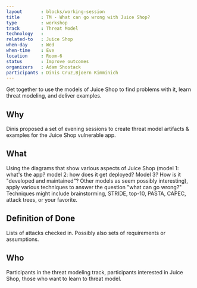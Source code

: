 ```yaml
---
layout       : blocks/working-session
title        : TM - What can go wrong with Juice Shop?
type         : workshop
track        : Threat Model
technology   :
related-to   : Juice Shop
when-day     : Wed
when-time    : Eve
location     : Room-6
status       : Improve outcomes
organizers   : Adam Shostack
participants : Dinis Cruz,Bjoern Kimminich
---
```


Get together to use the models of Juice Shop to find problems with it, learn threat modeling, and deliver examples.

## Why

Dinis proposed a set of evening sessions to create threat model artifacts & examples for the Juice Shop vulnerable app.

## What

Using the diagrams that show various aspects of Juice Shop (model 1: what's the app?  model 2: how does it get deployed?  Model 3? How is it "developed and maintained"?  Other models as seem possibly interesting), apply various techniques to answer the question "what can go wrong?"  Techniques might include brainstorming, STRIDE, top-10, PASTA, CAPEC, attack trees, or your favorite.

## Definition of Done

Lists of attacks checked in.  Possibly also sets of requirements or assumptions.
## Who

Participants in the threat modeling track, participants interested in Juice Shop, those who want to learn to threat model.
